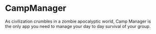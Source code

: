 # CampManager

As civilization crumbles in a zombie apocalyptic world, Camp Manager is the only app you need to manage your day to day survival of your group.
